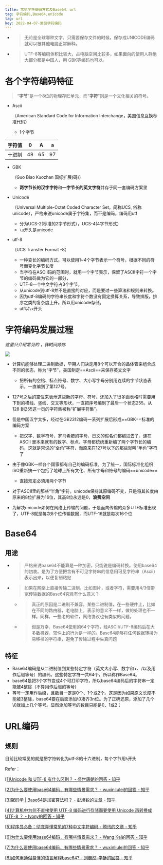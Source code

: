 ```yaml
---
title: 常见字符编码方式及Base64，url
tag: 字符编码,Base64,unicode
tag: url
key: 2022-04-07-常见字符编码
---
```


- > 无论是全球哪种文字，只需要保存文件的时候，保存成UNICODE编码就可以被其他电脑正常解释。

- > UTF-8等编码体积比较大，占电脑空间比较多，如果面向的使用人群绝大部分都是中国人，用 GBK等编码也可以。

# 各个字符编码特征

> “**字节**”是一个8位的物理存贮单元，而“**字符**”则是一个文化相关的符号。

- Ascii

  （American Standard Code for Information Interchange，美国信息互换标准代码）

  - 1个字节

| 字符值 | 0    | A    | a    |
| ------ | ---- | ---- | ---- |
| 十进制 | 48   | 65   | 97   |

- GBK

  （Guo Biao Kuozhan 国标扩展(码)）

  - **两字节长的汉字字符**和**一字节长的英文字符**并存于同一套编码方案里

- Unicode

  （Universal Multiple-Octet Coded Character Set，简称UCS, 俗称unicode），严格来说unicode属于字符集，而不是编码，编码用utf

  - 分为UCS-2(标准的2字节形式），UCS-4(4字节形式）
  - `\u`开头是unicode

- utf-8

  （UCS Transfer Format -8）

  - 一种变长的编码方式，可以使用1~4个字节表示一个符号，根据不同的符号而变化字节长度
  - 当字符在ASCII码的范围时，就用一个字节表示，保留了ASCII字符一个字节的编码做为它的一部分，
  - UTF-8一个中文字符占3个字节。
  - 从unicode到utf-8并不是直接的对应，而是要过一些算法和规则来转换。
  - 因为utf-8编码的字符串长度和字符个数没有固定换算关系，导致排版，排序之类的复杂度上升。所以用unicode存储。
  - utf以`\x`开头

# 字符编码发展过程

*这里只介绍常见的* ，非时间顺序

![](https://img2020.cnblogs.com/blog/1717554/202112/1717554-20211215131811833-1917000558.png)


- 计算机能够处理二进制数据，早期人们决定用8个可以开合的晶体管来组合成不同的状态，称为“字节”，美国制定==Ascii==来保存英文文字

  - 把所有的空格、标点符号、数字、大小写字母分别用连续的字节状态表示，一直编到了第127号。

- 127号之后的空位来表示这些新的字母、符号，还加入了很多画表格时需要用下到的横线、竖线、交叉等形状，一直把序号编到了最后一个状态255。从128 到255这一页的字符集被称“扩展字符集”。

- 但是中国汉字太多，经过在GB2312编码一系列扩展后形成==GBK==标准的编码方案

  - 把汉字、数学符号、罗马希腊的字母、日文的假名们都编进去了，连在 ASCII 里本来就有的数字、标点、字母都统统重新编了两个字节长的编码，这就是常说的“全角”字符，而原来在127号以下的那些就叫“半角”字符了

- 由于像GBK一样各个国家都有自己的编码标准，为了统一，国际标准化组织ISO重新搞一个包括了地球上所有文化、所有字母和符号的编码==unicode==

  - 直接规定必须用两个字节

- 对于ASCII里的那些“半角”字符，unicode保持其原编码不变，只是将其长度由原来的8位扩展为16位，其高8位永远是0，**浪费空间**

- 为解决unicode如何在网络上传输的问题，于是面向传输的众多UTF标准出现了，UTF-8就是每次8个位传输数据，而UTF-16就是每次16个位

# Base64

## 用途

- > 严格来说base64不能算是一种加密，只能说是编码转换。使用base64的初衷。是为了方便把含有不可见字符串的信息用可见字符串（Ascii）表示出来，以便复制粘贴

- > 如果在网络上直接传输二进制，比如图片，或者字符，需要用4/3倍带宽传输数据的Base64究竟有什么意义？

  - > 真正的原因是二进制不兼容。某些二进制值，在一些硬件上，比如在不同的路由器，老电脑上，表示的意义不一样，做的处理也不一样。同样，一些老的软件，网络协议也有类似的问题。

  - > 但是万幸，Base64使用的64个字符，经ASCII/UTF-8编码后在大多数机器，软件上的行为是一样的。Base64能够将任何数据转换为易移植的字符串，避免了传输过程中失真问题

## 特征

- Base64编码是从二进制值到某些特定字符（英文大小写、数字和+、/以及用作后缀等号）的编码，这些特定字符一共64个，所以称作Base64。
- base64是把3个字节变成4个可打印字符，所以base64编码后的字符串一定能被4整除（不算用作后缀的等号）
- 等号一定用作后缀，且数目一定是0个、1个或2个。这是因为如果原文长度不能被3整除，base64要在后面添加\0凑齐3n位。为了正确还原，添加了几个\0就加上几个等号。显然添加等号的数目只能是0、1或2；

# URL编码

## 规则

目前比较常见的就是把字符转化为utf-8的十六进制，每个字节用`%`开头

Refer：

[[1\]Unicode 和 UTF-8 有什么区别？ - 盛世唐朝的回答 - 知乎](https://www.zhihu.com/question/23374078/answer/69732605)

[[2\]为什么要使用base64编码，有哪些情景需求？ - wuxinliulei的回答 - 知乎](https://www.zhihu.com/question/36306744/answer/71626823)

[[3\]密码学 | Base64是加密算法吗？ - 彭旭锐的文章 - 知乎](https://zhuanlan.zhihu.com/p/268594663)

[[4\]计算机中为何不直接使用 UTF-8 编码进行存储而要使用 Unicode 再转换成 UTF-8 ？ - Ivony的回答 - 知乎](https://www.zhihu.com/question/52346583/answer/130107675)

[[5\]程序员必备：彻底弄懂常见的7种中文字符编码 - 腾讯的文章 - 知乎](https://zhuanlan.zhihu.com/p/46216008)

[[6\]为什么要使用base64编码，有哪些情景需求？ - Wang Kai的回答 - 知乎](https://www.zhihu.com/question/36306744/answer/673975520)

[[7\]为什么要使用base64编码，有哪些情景需求？ - wuxinliulei的回答 - 知乎](https://www.zhihu.com/question/36306744/answer/71626823)

[[8\]如何用通俗易懂的语言解释base64? - 刘巍然-学酥的回答 - 知乎](https://www.zhihu.com/question/38036594/answer/74917716)